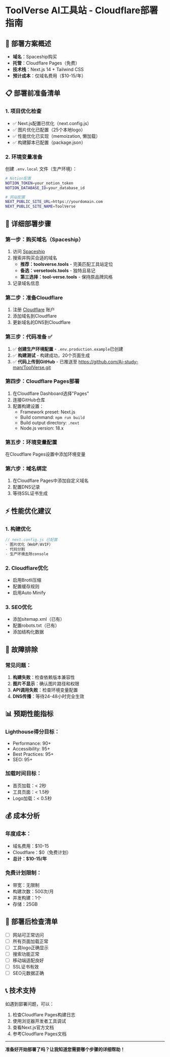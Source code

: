 # ToolVerse AI工具站 - Cloudflare部署指南

## 🎯 部署方案概述
- **域名**：Spaceship购买
- **托管**：Cloudflare Pages（免费）
- **技术栈**：Next.js 14 + Tailwind CSS
- **预计成本**：仅域名费用（$10-15/年）

## 📋 部署前准备清单

### 1. 项目优化检查
- ✅ Next.js配置已优化（next.config.js）
- ✅ 图片优化已配置（25个本地logo）
- ✅ 性能优化已实现（memoization, 懒加载）
- ✅ 构建脚本已配置（package.json）

### 2. 环境变量准备
创建 `.env.local` 文件（生产环境）：
```bash
# Notion配置
NOTION_TOKEN=your_notion_token
NOTION_DATABASE_ID=your_database_id

# 网站配置
NEXT_PUBLIC_SITE_URL=https://yourdomain.com
NEXT_PUBLIC_SITE_NAME=ToolVerse
```

## 🚀 详细部署步骤

### 第一步：购买域名（Spaceship）
1. 访问 [Spaceship](https://www.spaceship.com)
2. 搜索并购买合适的域名
   - **推荐：toolsverse.tools** - 完美匹配工具站定位
   - **备选：versetools.tools** - 独特且易记
   - **第三选择：tool-verse.tools** - 保持原品牌风格
3. 记录域名信息

### 第二步：准备Cloudflare
1. 注册 [Cloudflare](https://www.cloudflare.com) 账户
2. 添加域名到Cloudflare
3. 更新域名的DNS到Cloudflare

### 第三步：代码准备 ✅
1. ✅ **创建生产环境配置** - `.env.production.example`已创建
2. ✅ **构建测试** - 构建成功，20个页面生成
3. ✅ **代码上传到GitHub** - 已推送至 https://github.com/Ai-study-man/ToolVerse.git

### 第四步：Cloudflare Pages部署
1. 在Cloudflare Dashboard选择"Pages"
2. 连接GitHub仓库
3. 配置构建设置：
   - Framework preset: Next.js
   - Build command: `npm run build`
   - Build output directory: `.next`
   - Node.js version: 18.x

### 第五步：环境变量配置
在Cloudflare Pages设置中添加环境变量

### 第六步：域名绑定
1. 在Cloudflare Pages中添加自定义域名
2. 配置DNS记录
3. 等待SSL证书生成

## ⚡ 性能优化建议

### 1. 构建优化
```javascript
// next.config.js 已配置
- 图片优化（WebP/AVIF）
- 代码分割
- 生产环境去除console
```

### 2. Cloudflare优化
- 启用Brotli压缩
- 配置缓存规则
- 启用Auto Minify

### 3. SEO优化
- 添加sitemap.xml（已有）
- 配置robots.txt（已有）
- 添加结构化数据

## 🔧 故障排除

### 常见问题：
1. **构建失败**：检查依赖版本兼容性
2. **图片不显示**：确认图片路径和权限
3. **API调用失败**：检查环境变量配置
4. **DNS传播**：等待24-48小时完全生效

## 📊 预期性能指标

### Lighthouse得分目标：
- Performance: 90+
- Accessibility: 95+
- Best Practices: 95+
- SEO: 95+

### 加载时间目标：
- 首页加载：< 2秒
- 工具页面：< 1.5秒
- Logo加载：< 0.5秒

## 💰 成本分析

### 年度成本：
- 域名费用：$10-15
- Cloudflare：$0（免费计划）
- **总计：$10-15/年**

### 免费计划限制：
- 带宽：无限制
- 构建次数：500次/月
- 并发构建：1个
- 存储：25GB

## 🎉 部署后检查清单

- [ ] 网站可正常访问
- [ ] 所有页面加载正常
- [ ] 工具logo正确显示
- [ ] 搜索功能正常
- [ ] 移动端适配良好
- [ ] SSL证书有效
- [ ] SEO元数据正确

## 📞 技术支持

如遇到部署问题，可以：
1. 检查Cloudflare Pages构建日志
2. 使用浏览器开发者工具调试
3. 查看Next.js官方文档
4. 参考Cloudflare Pages文档

---

**准备好开始部署了吗？让我知道您需要哪个步骤的详细帮助！**
